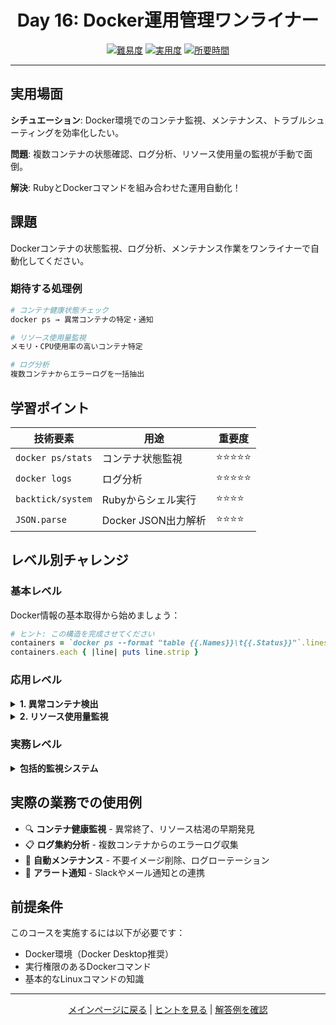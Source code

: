<div align="center">

# Day 16: Docker運用管理ワンライナー

[![難易度](https://img.shields.io/badge/難易度-上級-red?style=flat-square)](#)
[![実用度](https://img.shields.io/badge/実用度-⭐⭐⭐⭐⭐-yellow?style=flat-square)](#)
[![所要時間](https://img.shields.io/badge/所要時間-40分-blue?style=flat-square)](#)

</div>

---

## 実用場面

**シチュエーション**: Docker環境でのコンテナ監視、メンテナンス、トラブルシューティングを効率化したい。

**問題**: 複数コンテナの状態確認、ログ分析、リソース使用量の監視が手動で面倒。

**解決**: RubyとDockerコマンドを組み合わせた運用自動化！

## 課題

Dockerコンテナの状態監視、ログ分析、メンテナンス作業をワンライナーで自動化してください。

### 期待する処理例
```bash
# コンテナ健康状態チェック
docker ps → 異常コンテナの特定・通知

# リソース使用量監視
メモリ・CPU使用率の高いコンテナ特定

# ログ分析
複数コンテナからエラーログを一括抽出
```

## 学習ポイント

| 技術要素 | 用途 | 重要度 |
|----------|------|--------|
| `docker ps/stats` | コンテナ状態監視 | ⭐⭐⭐⭐⭐ |
| `docker logs` | ログ分析 | ⭐⭐⭐⭐⭐ |
| `backtick/system` | Rubyからシェル実行 | ⭐⭐⭐⭐ |
| `JSON.parse` | Docker JSON出力解析 | ⭐⭐⭐⭐ |

## レベル別チャレンジ

### 基本レベル
Docker情報の基本取得から始めましょう：

```ruby
# ヒント: この構造を完成させてください
containers = `docker ps --format "table {{.Names}}\t{{.Status}}"`.lines[1..]
containers.each { |line| puts line.strip }
```

### 応用レベル

<details>
<summary><strong>1. 異常コンテナ検出</strong></summary>

```ruby
# Exitedまたは異常ステータスのコンテナを特定
abnormal = `docker ps -a --format "{{.Names}},{{.Status}}"`.lines
           .select { |line| line.include?("Exited") || line.include?("Dead") }
```

</details>

<details>
<summary><strong>2. リソース使用量監視</strong></summary>

```ruby
# CPU使用率50%以上のコンテナを特定
require 'json'
stats = `docker stats --no-stream --format "table {{.Container}}\t{{.CPUPerc}}\t{{.MemUsage}}"`
high_cpu = stats.lines[1..].select { |line| line.split[1].to_f > 50.0 }
```

</details>

### 実務レベル

<details>
<summary><strong>包括的監視システム</strong></summary>

健康状態チェック、リソース監視、ログ分析、アラート通知を統合した監視システムを1行で実装。

</details>

## 実際の業務での使用例

- 🔍 **コンテナ健康監視** - 異常終了、リソース枯渇の早期発見
- 📋 **ログ集約分析** - 複数コンテナからのエラーログ収集
- 🔄 **自動メンテナンス** - 不要イメージ削除、ログローテーション
- 🚨 **アラート通知** - Slackやメール通知との連携

## 前提条件

このコースを実施するには以下が必要です：

- Docker環境（Docker Desktop推奨）
- 実行権限のあるDockerコマンド
- 基本的なLinuxコマンドの知識

---

<div align="center">

[メインページに戻る](../../../README.md) | [ヒントを見る](hints.md) | [解答例を確認](solution.rb)

</div>